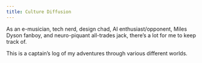 ```yaml
---
title: Culture Diffusion
---
```

As an e-musician, tech nerd, design chad, AI enthusiast/opponent, Miles Dyson fanboy, and neuro-piquant all-trades jack, there’s a lot for me to keep track of.

This is a captain’s log of my adventures through various different worlds.